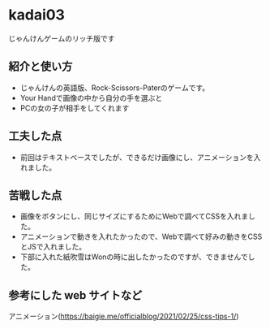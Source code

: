 # kadai03
じゃんけんゲームのリッチ版です

## 紹介と使い方

  - じゃんけんの英語版、Rock-Scissors-Paterのゲームです。
  - Your Handで画像の中から自分の手を選ぶと
  - PCの女の子が相手をしてくれます

## 工夫した点

  - 前回はテキストベースでしたが、できるだけ画像にし、アニメーションを入れました。

## 苦戦した点

  - 画像をボタンにし、同じサイズにするためにWebで調べてCSSを入れました。
  - アニメーションで動きを入れたかったので、Webで調べて好みの動きをCSSとJSで入れました。
  - 下部に入れた紙吹雪はWonの時に出したかったのですが、できませんでした。

## 参考にした web サイトなど

アニメーション(https://baigie.me/officialblog/2021/02/25/css-tips-1/)
